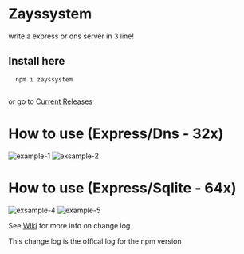 # Zayssystem
write a express or dns server in 3 line!

## Install here
```
  npm i zayssystem
  
```
or go to [Current Releases](https://github.com/KTBZay/Zayssystem/releases)

# How to use (Express/Dns - 32x)
![example-1](https://github.com/KTBZay/Zayssystem/assets/97396492/40191c44-0880-4ec6-a920-5f427b517e27)
![exsample-2](https://github.com/KTBZay/Zayssystem/assets/97396492/ec860510-eecc-4765-bcb4-56bdb8309ea5)

# How to use (Express/Sqlite - 64x)
![exsample-4](https://github.com/KTBZay/Zayssystem/assets/97396492/91a6ec03-e423-414f-9cd3-0bb90fbc3625)
![example-5](https://github.com/KTBZay/Zayssystem/assets/97396492/1b317230-b940-41e3-81d6-baa5ccf9cff2)

See [Wiki](https://github.com/KTBZay/Zayssystem/wiki/Change-log) for more info on change log

This change log is the offical log for the npm version

